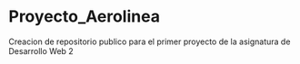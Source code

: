 # Proyecto_Aerolinea
Creacion de repositorio publico para el  primer proyecto de la asignatura de Desarrollo Web 2 
